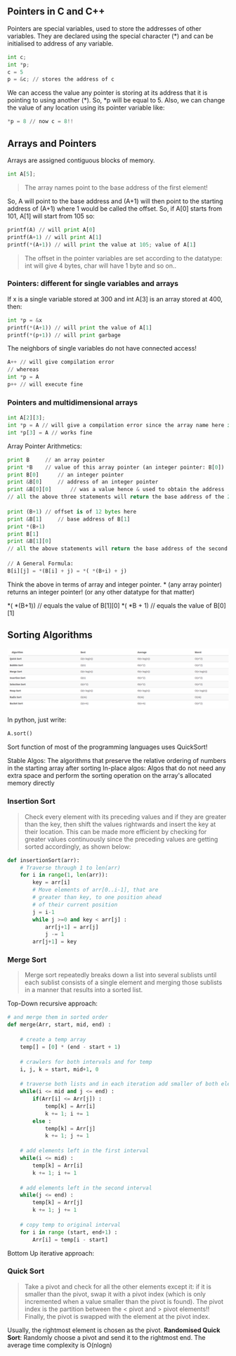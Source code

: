 ## Pointers in C and C++

Pointers are special variables, used to store the addresses of other variables. They are declared using the special character (*) and can be initialised to address of any variable.

```python
int c;
int *p;
c = 5
p = &c; // stores the address of c
```
 
We can access the value any pointer is storing at its address that it is pointing to using another (*). So, *p will be equal to 5.
Also, we can change the value of any location using its pointer variable like:

```python
*p = 8 // now c = 8!!
```

## Arrays and Pointers

Arrays are assigned contiguous blocks of memory. 

```python
int A[5];
```

> The array names point to the base address of the first element! 

So,
A will point to the base address and (A+1) will then point to the starting address of (A+1) where 1 would be called the offset.
So, if A[0] starts from 101, A[1] will start from 105 so:

```python
printf(A) // will print A[0]
printf(A+1) // will print A[1]
printf(*(A+1)) // will print the value at 105; value of A[1]
```

> The offset in the pointer variables are set according to the datatype: int will give 4 bytes, char will have 1 byte and so on..

### Pointers: different for single variables and arrays

If x is a single variable stored at 300 and int A[3] is an array stored at 400, then:

```python
int *p = &x
printf(*(A+1)) // will print the value of A[1]
printf(*(p+1)) // will print garbage
```

The neighbors of single variables do not have connected access!

```python
A++ // will give compilation error
// whereas
int *p = A
p++ // will execute fine
``` 

### Pointers and multidimensional arrays

```python
int A[2][3];
int *p = A // will give a compilation error since the array name here is not an integer pointer but is pointing to an array
int *p[3] = A // works fine
```

Array Pointer Arithmetics:

```python
print B     // an array pointer
print *B    // value of this array pointer (an integer pointer: B[0])
print B[0]      // an integer pointer
print &B[0]     // address of an integer pointer
print &B[0][0]      // was a value hence & used to obtain the address
// all the above three statements will return the base address of the 2D array

print (B+1) // offset is of 12 bytes here
print &B[1]     // base address of B[1]
print *(B+1)
print B[1]
print &B[1][0]
// all the above statements will return the base address of the second array in B 

// A General Formula:
B[i][j] = *(B[i] + j) = *( *(B+i) + j)
```

Think the above in terms of array and integer pointer. * (any array pointer) returns an integer pointer! (or any other datatype for that matter)

*( *(B+1))   // equals the value of B[1][0]
*( *B + 1) // equals the value of B[0][1]

## Sorting Algorithms

![Sorting Algorithms](/assets/sorting.png)

In python, just write:

```python
A.sort()
```

Sort function of most of the programming languages uses QuickSort!

Stable Algos: The algorithms that preserve the relative ordering of numbers in the starting array after sorting
In-place algos: Algos that do not need any extra space and perform the sorting operation on the array's allocated memory directly

### Insertion Sort

> Check every element with its preceding values and if they are greater than the key, then shift the values rightwards and insert the key at their location. This can be made more efficient by checking for greater values continuously since the preceding values are getting sorted accordingly, as shown below:

```python
def insertionSort(arr):
    # Traverse through 1 to len(arr)
    for i in range(1, len(arr)):
        key = arr[i]
        # Move elements of arr[0..i-1], that are
        # greater than key, to one position ahead
        # of their current position
        j = i-1
        while j >=0 and key < arr[j] :
            arr[j+1] = arr[j]
            j -= 1
        arr[j+1] = key 

```

### Merge Sort

> Merge sort repeatedly breaks down a list into several sublists until each sublist consists of a single element and merging those sublists in a manner that results into a sorted list.

Top-Down recursive approach:
```python
# and merge them in sorted order
def merge(Arr, start, mid, end) :

	# create a temp array
	temp[] = [0] * (end - start + 1)

	# crawlers for both intervals and for temp
	i, j, k = start, mid+1, 0

	# traverse both lists and in each iteration add smaller of both elements in temp 
	while(i <= mid and j <= end) :
		if(Arr[i] <= Arr[j]) :
			temp[k] = Arr[i]
			k += 1; i += 1
		else :
			temp[k] = Arr[j]
			k += 1; j += 1

	# add elements left in the first interval 
	while(i <= mid) :
		temp[k] = Arr[i]
		k += 1; i += 1

	# add elements left in the second interval 
	while(j <= end) :
		temp[k] = Arr[j]
		k += 1; j += 1

	# copy temp to original interval
	for i in range (start, end+1) :
		Arr[i] = temp[i - start]
```

Bottom Up iterative approach:

### Quick Sort 

> Take a pivot and check for all the other elements except it: if it is smaller than the pivot, swap it with a pivot index (which is only incremented when a value smaller than the pivot is found). The pivot index is the partition between the < pivot and > pivot elements!!
Finally, the pivot is swapped with the element at the pivot index.

Usually, the rightmost element is chosen as the pivot.
**Randomised Quick Sort**: Randomly choose a pivot and send it to the rightmost end. The average time complexity is O(nlogn)

